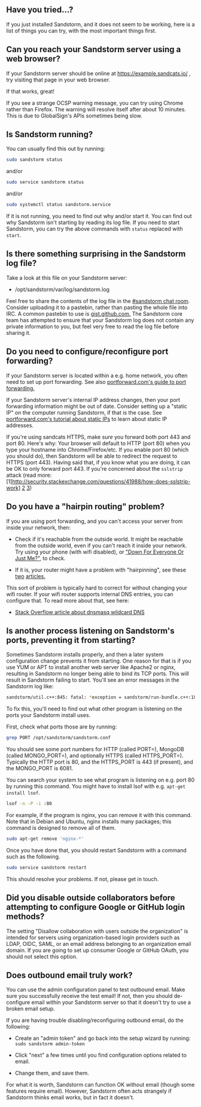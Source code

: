## Have you tried...?

If you just installed Sandstorm, and it does not seem to be working, here is a list of things you
can try, with the most important things first.

## Can you reach your Sandstorm server using a web browser?

If your Sandstorm server should be online at https://example.sandcats.io/ , try
visiting that page in your web browser.

If that works, great!

If you see a strange OCSP warning message, you can try using Chrome rather than Firefox. The warning
will resolve itself after about 10 minutes. This is due to GlobalSign's APIs sometimes being slow.

## Is Sandstorm running?

You can usually find this out by running:

```bash
sudo sandstorm status
```

and/or

```bash
sudo service sandstorm status
```

and/or

```bash
sudo systemctl status sandstorm.service
```

If it is not running, you need to find out why and/or start it. You can find out why Sandstorm isn't
starting by reading its log file. If you need to start Sandstorm, you can try the above commands
with `status` replaced with `start`.

## Is there something surprising in the Sandstorm log file?

Take a look at this file on your Sandstorm server:

- /opt/sandstorm/var/log/sandstorm.log

Feel free to share the contents of the log file in the [#sandstorm chat
room](https://sandstorm.io/community). Consider uploading it to a pastebin, rather than pasting the
whole file into IRC.  A common pastebin to use is [gist.github.com.](https://gist.github.com/) The
Sandstorm core team has attempted to ensure that your Sandstorm log does not contain any private
information to you, but feel very free to read the log file before sharing it.

## Do you need to configure/reconfigure port forwarding?

If your Sandstorm server is located within a e.g. home network, you often need to set up port
forwarding. See also [portforward.com's guide to port forwarding.](http://portforward.com/)

If your Sandstorm server's internal IP address changes, then your port forwarding information might
be out of date. Consider setting up a "static IP" on the computer running Sandstorm, if that is the
case. See [portforward.com's tutorial about static
IPs](http://portforward.com/networking/staticip.htm) to learn about static IP addresses.

If you're using sandcats HTTPS, make *sure* you forward both port 443 and port 80. Here's why: Your
browser will default to HTTP (port 80) when you type your hostname into Chrome/Firefox/etc. If you
enable port 80 (which you should do), then Sandstorm will be able to redirect the request to HTTPS
(port 443). Having said that, if you know what you are doing, it can be OK to only forward port 443.
If you're concerned about the `sslstrip` attack (read more: [1]http://security.stackexchange.com/questions/41988/how-does-sslstrip-work] [2](https://www.happybearsoftware.com/you-should-be-more-worried-about-sslstrip) [3](https://www.linkedin.com/pulse/ssl-stripping-newbies-avinash-sm))

## Do you have a "hairpin routing" problem?

If you are using port forwarding, and you can't access your server from inside your network, then:

- Check if it's reachable from the outside world. It might be reachable from the outside world, even
  if you can't reach it inside your network. Try using your phone (with wifi disabled), or ["Down
  For Everyone Or Just Me?"](http://www.downforeveryoneorjustme.com/), to check.

- If it is, your router might have a problem with "hairpinning", see these
  [two](https://en.wikipedia.org/wiki/Hairpinning)
  [articles.](https://en.wikipedia.org/wiki/Network_address_translation#NAT_loopback)

This sort of problem is typically hard to correct for without changing your wifi router. If your
wifi router supports internal DNS entries, you can configure that. To read more about that,
see here:

- [Stack Overflow article about dnsmasq wildcard
  DNS](http://stackoverflow.com/questions/22313142/wildcard-subdomains-with-dnsmasq)

## Is another process listening on Sandstorm's ports, preventing it from starting?

Sometimes Sandstorm installs properly, and then a later system configuration change prevents it from
starting. One reason for that is if you use YUM or APT to install another web server like Apache2 or
nginx, resulting in Sandstorm no longer being able to bind its TCP ports.  This will result in
Sandstorm failing to start. You'll see an error messages in the Sandstorm log like:

```bash
sandstorm/util.c++:845: fatal: *exception = sandstorm/run-bundle.c++:1872: failed: bind(sockFd, reinterpret_cast<sockaddr *>(&sa), sizeof(sockaddr_in)): Address already in use
```

To fix this, you'll need to find out what other program is listening on the ports your Sandstorm
install uses.

First, check what ports those are by running:

```bash
grep PORT /opt/sandstorm/sandstorm.conf
```

You should see some port numbers for HTTP (called PORT=), MongoDB (called MONGO_PORT=), and
optionally HTTPS (called HTTPS_PORT=). Typically the HTTP port is 80, and the HTTPS_PORT is 443 (if
present), and the MONGO_PORT is 6081.

You can search your system to see what program is listening on e.g. port 80 by running this command. You might have to install lsof with e.g. `apt-get install lsof`.

```bash
lsof -n -P -i :80
```

For example, if the program is nginx, you can remove it with this command. Note that in Debian and
Ubuntu, nginx installs many packages; this command is designed to remove all of them.

```bash
sudo apt-get remove 'nginx-*'
```

Once you have done that, you should restart Sandstorm with a command such as the following.

```bash
sudo service sandstorm restart
```

This should resolve your problems. If not, please get in touch.

## Did you disable outside collaborators before attempting to configure Google or GitHub login methods?

The setting "Disallow collaboration with users outside the organization" is intended for servers using
organization-based login providers such as LDAP, OIDC, SAML, or an email address belonging to an organization
email domain. If you are going to set up consumer Google or GitHub OAuth, you should not select this option.

## Does outbound email truly work?

You can use the admin configuration panel to test outbound email. Make sure you successfully receive
the test email! If not, then you should de-configure email within your Sandstorm server so that it
doesn't try to use a broken email setup.

If you are having trouble disabling/reconfiguring outbound email, do the following:

- Create an "admin token" and go back into the setup wizard by running: `sudo sandstorm admin-token`

- Click "next" a few times until you find configuration options related to email.

- Change them, and save them.

For what it is worth, Sandstorm can function OK without email (though some features require
email). However, Sandstorm often acts strangely if Sandstorm thinks email works, but in fact it
doesn't.
